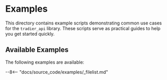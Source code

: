 
# Examples

This directory contains example scripts demonstrating common use cases for the `tradier_api` library. These scripts serve as practical guides to help you get started quickly.

## Available Examples

The following examples are available:

--8<-- "docs/source_code/examples/_filelist.md"
